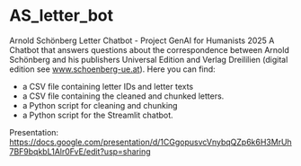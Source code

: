 # AS_letter_bot
Arnold Schönberg Letter Chatbot - Project GenAI for Humanists 2025
A Chatbot that answers questions about the correspondence between Arnold Schönberg and his publishers Universal Edition and Verlag Dreililien (digital edition see www.schoenberg-ue.at).
Here you can find:
- a CSV file containing letter IDs and letter texts
- a CSV file containing the cleaned and chunked letters.
- a Python script for cleaning and chunking
- a Python script for the Streamlit chatbot.

Presentation: https://docs.google.com/presentation/d/1CGgopusvcVnybqQZp6k6H3MrUh7BF9bqkbL1Alr0FvE/edit?usp=sharing